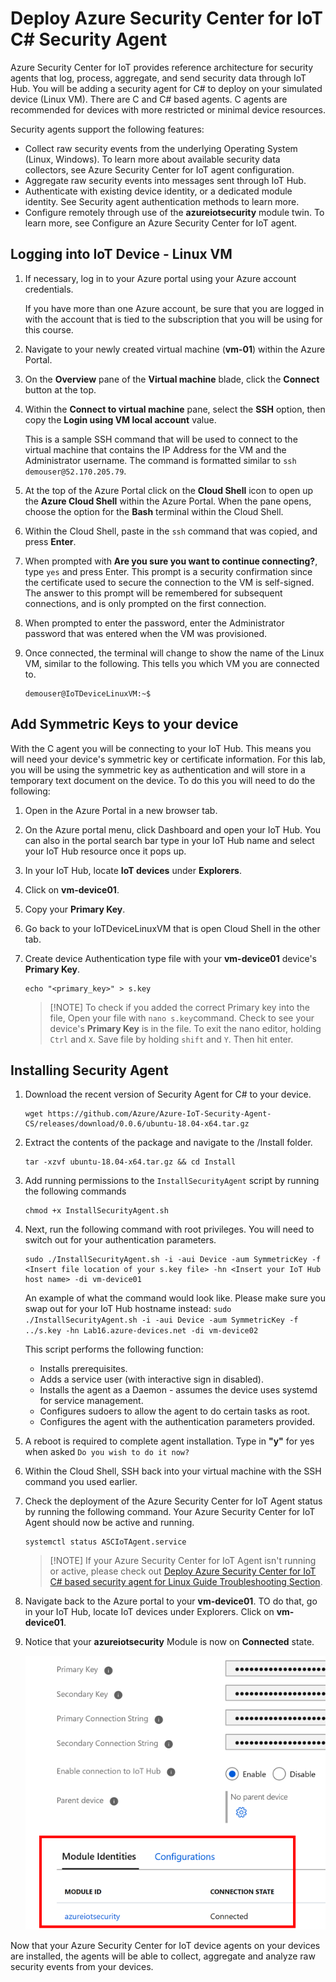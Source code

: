 # Deploy Azure Security Center for IoT C# Security Agent

Azure Security Center for IoT provides reference architecture for security agents that log, process, aggregate, and send security data through IoT Hub. You will be adding a security agent for C# to deploy on your simulated device (Linux VM). There are C and C# based agents. C agents are recommended for devices with more restricted or minimal device resources.

Security agents support the following features:
* Collect raw security events from the underlying Operating System (Linux, Windows). To learn more about available security data collectors, see Azure Security Center for IoT agent configuration.
* Aggregate raw security events into messages sent through IoT Hub.
* Authenticate with existing device identity, or a dedicated module identity. See Security agent authentication methods to learn more.
* Configure remotely through use of the **azureiotsecurity** module twin. To learn more, see Configure an Azure Security Center for IoT agent.

## Logging into IoT Device - Linux VM

1. If necessary, log in to your Azure portal using your Azure account credentials.

    If you have more than one Azure account, be sure that you are logged in with the account that is tied to the subscription that you will be using for this course.

1. Navigate to your newly created virtual machine (**vm-01**)  within the Azure Portal.

1. On the **Overview** pane of the **Virtual machine** blade, click the **Connect** button at the top.

1. Within the **Connect to virtual machine** pane, select the **SSH** option, then copy the **Login using VM local account** value.

    This is a sample SSH command that will be used to connect to the virtual machine that contains the IP Address for the VM and the Administrator username. The command is formatted similar to `ssh demouser@52.170.205.79`.

1. At the top of the Azure Portal click on the **Cloud Shell** icon to open up the **Azure Cloud Shell** within the Azure Portal. When the pane opens, choose the option for the **Bash** terminal within the Cloud Shell.

1. Within the Cloud Shell, paste in the `ssh` command that was copied, and press **Enter**.

1. When prompted with **Are you sure you want to continue connecting?**, type `yes` and press Enter. This prompt is a security confirmation since the certificate used to secure the connection to the VM is self-signed. The answer to this prompt will be remembered for subsequent connections, and is only prompted on the first connection.

1. When prompted to enter the password, enter the Administrator password that was entered when the VM was provisioned.

1. Once connected, the terminal will change to show the name of the Linux VM, similar to the following. This tells you which VM you are connected to.

    ```cmd/sh
    demouser@IoTDeviceLinuxVM:~$
    ```

## Add Symmetric Keys to your device

With the C agent you will be connecting to your IoT Hub. This means you will need your device's symmetric key or certificate information. For this lab, you will be using the symmetric key as authentication and will store in a temporary text document on the device. To do this you will need to do the following:

1. Open in the Azure Portal in a new browser tab.
1. On the Azure portal menu, click Dashboard and open your IoT Hub. You can also in the portal search bar type in your IoT Hub name and select your IoT Hub resource once it pops up.
1. In your IoT Hub, locate **IoT devices** under **Explorers**.
1. Click on **vm-device01**.
1. Copy your **Primary Key**.
1. Go back to your IoTDeviceLinuxVM that is open Cloud Shell in the other tab.
1. Create device Authentication type file with your **vm-device01** device's **Primary Key**.

    ```cmd/sh
    echo "<primary_key>" > s.key
    ```
    > [!NOTE] To check if you added the correct Primary key into the file, Open your file with `nano s.key`command. Check to see your device's **Primary Key** is in the file. To exit the nano editor, holding `Ctrl` and `X`. Save file by holding `shift` and `Y`. Then hit enter.

## Installing Security Agent

1. Download the recent version of Security Agent for C# to your device.

    ```cmd/sh
    wget https://github.com/Azure/Azure-IoT-Security-Agent-CS/releases/download/0.0.6/ubuntu-18.04-x64.tar.gz
    ```

1. Extract the contents of the package and navigate to the /Install folder.

    ```cmd/sh
    tar -xzvf ubuntu-18.04-x64.tar.gz && cd Install
    ```

1. Add running permissions to the `InstallSecurityAgent` script by running the following commands

    ```cmd/sh
    chmod +x InstallSecurityAgent.sh
    ```

1. Next, run the following command with root privileges. You will need to switch out for your authentication parameters.

    ```cmd/sh
    sudo ./InstallSecurityAgent.sh -i -aui Device -aum SymmetricKey -f <Insert file location of your s.key file> -hn <Insert your IoT Hub host name> -di vm-device01
    ```

    An example of what the command would look like. Please make sure you swap out for your IoT Hub hostname instead: `sudo ./InstallSecurityAgent.sh -i -aui Device -aum SymmetricKey -f ../s.key -hn Lab16.azure-devices.net -di vm-device02`

    This script performs the following function:
    * Installs prerequisites.
    * Adds a service user (with interactive sign in disabled).
    * Installs the agent as a Daemon - assumes the device uses systemd for service management.
    * Configures sudoers to allow the agent to do certain tasks as root.
    * Configures the agent with the authentication parameters provided.

1. A reboot is required to complete agent installation. Type in **"y"** for yes when asked `Do you wish to do it now?`

1. Within the Cloud Shell, SSH back into your virtual machine with the SSH command you used earlier.

1. Check the deployment of the Azure Security Center for IoT Agent status by running the following command. Your Azure Security Center for IoT Agent should now be active and running.

    ```cmd/sh
    systemctl status ASCIoTAgent.service
    ```

    > [!NOTE] If your Azure Security Center for IoT Agent isn't running or active, please check out [Deploy Azure Security Center for IoT C# based security agent for Linux Guide Troubleshooting Section](https://docs.microsoft.com/en-us/azure/asc-for-iot/how-to-deploy-linux-cs).

1. Navigate back to the Azure portal to your  **vm-device01**. TO do that, go in your IoT Hub, locate IoT devices under Explorers. Click on **vm-device01**.

1. Notice that your **azureiotsecurity** Module is now on **Connected** state. 

    ![Screenshot of Azure IoT Security Module Connected](../../Linked_Image_files/MM99-L16-device-connected-agent.png)


Now that your Azure Security Center for IoT device agents on your devices are installed, the agents will be able to collect, aggregate and analyze raw security events from your devices.